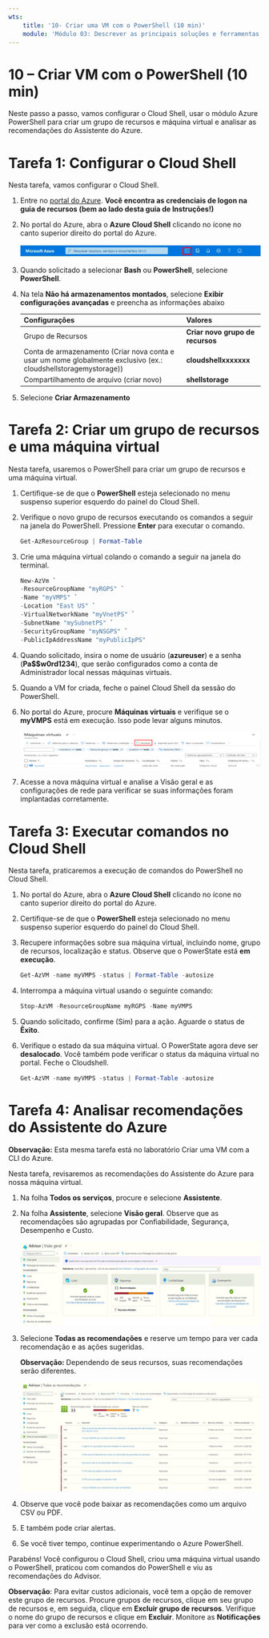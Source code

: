 ```yaml
---
wts:
    title: '10- Criar uma VM com o PowerShell (10 min)'
    module: 'Módulo 03: Descrever as principais soluções e ferramentas de gerenciamento'
---
```

# 10 – Criar VM com o PowerShell (10 min)

Neste passo a passo, vamos configurar o Cloud Shell, usar o módulo Azure PowerShell para criar um grupo de recursos e máquina virtual e analisar as recomendações do Assistente do Azure. 

# Tarefa 1: Configurar o Cloud Shell 

Nesta tarefa, vamos configurar o Cloud Shell. 

1. Entre no [portal do Azure](https://portal.azure.com). **Você encontra as credenciais de logon na guia de recursos (bem ao lado desta guia de Instruções!)**
2. No portal do Azure, abra o **Azure Cloud Shell** clicando no ícone no canto superior direito do portal do Azure.

    ![Captura de tela do ícone do Azure Cloud Shell no portal do Azure.](../images/1002.png)

3. Quando solicitado a selecionar **Bash** ou **PowerShell**, selecione **PowerShell**.

4. Na tela **Não há armazenamentos montados**, selecione **Exibir configurações avançadas** e preencha as informações abaixo

    | Configurações | Valores |
    |  -- | -- |
    | Grupo de Recursos | **Criar novo grupo de recursos** |
    | Conta de armazenamento (Criar nova conta e usar um nome globalmente exclusivo (ex.: cloudshellstoragemystorage)) | **cloudshellxxxxxxx** |
    | Compartilhamento de arquivo (criar novo) | **shellstorage** |

5. Selecione **Criar Armazenamento**

# Tarefa 2: Criar um grupo de recursos e uma máquina virtual

Nesta tarefa, usaremos o PowerShell para criar um grupo de recursos e uma máquina virtual.  

1. Certifique-se de que o **PowerShell** esteja selecionado no menu suspenso superior esquerdo do painel do Cloud Shell.

2. Verifique o novo grupo de recursos executando os comandos a seguir na janela do PowerShell. Pressione **Enter** para executar o comando.

    ```PowerShell
    Get-AzResourceGroup | Format-Table
    ```

3. Crie uma máquina virtual colando o comando a seguir na janela do terminal. 

    ```PowerShell
    New-AzVm `
    -ResourceGroupName "myRGPS" `
    -Name "myVMPS" `
    -Location "East US" `
    -VirtualNetworkName "myVnetPS" `
    -SubnetName "mySubnetPS" `
    -SecurityGroupName "myNSGPS" `
    -PublicIpAddressName "myPublicIpPS"
    ```
    
4. Quando solicitado, insira o nome de usuário (**azureuser**) e a senha (**Pa$$w0rd1234**), que serão configurados como a conta de Administrador local nessas máquinas virtuais.

5. Quando a VM for criada, feche o painel Cloud Shell da sessão do PowerShell.

6. No portal do Azure, procure **Máquinas virtuais** e verifique se o **myVMPS** está em execução. Isso pode levar alguns minutos.

    ![Captura de tela da página de máquinas virtuais com myVMPS em estado de execução.](../images/1001.png)

7. Acesse a nova máquina virtual e analise a Visão geral e as configurações de rede para verificar se suas informações foram implantadas corretamente. 

# Tarefa 3: Executar comandos no Cloud Shell

Nesta tarefa, praticaremos a execução de comandos do PowerShell no Cloud Shell. 

1. No portal do Azure, abra o **Azure Cloud Shell** clicando no ícone no canto superior direito do portal do Azure.

2. Certifique-se de que o **PowerShell** esteja selecionado no menu suspenso superior esquerdo do painel do Cloud Shell.

3. Recupere informações sobre sua máquina virtual, incluindo nome, grupo de recursos, localização e status. Observe que o PowerState está **em execução**.

    ```PowerShell
    Get-AzVM -name myVMPS -status | Format-Table -autosize
    ```

4. Interrompa a máquina virtual usando o seguinte comando: 

    ```PowerShell
    Stop-AzVM -ResourceGroupName myRGPS -Name myVMPS
    ```
5. Quando solicitado, confirme (Sim) para a ação. Aguarde o status de **Êxito**.

6. Verifique o estado da sua máquina virtual. O PowerState agora deve ser **desalocado**. Você também pode verificar o status da máquina virtual no portal. Feche o Cloudshell.

    ```PowerShell
    Get-AzVM -name myVMPS -status | Format-Table -autosize
    ```

# Tarefa 4: Analisar recomendações do Assistente do Azure

**Observação:** Esta mesma tarefa está no laboratório Criar uma VM com a CLI do Azure. 

Nesta tarefa, revisaremos as recomendações do Assistente do Azure para nossa máquina virtual. 

1. Na folha **Todos os serviços**, procure e selecione **Assistente**. 

2. Na folha **Assistente**, selecione **Visão geral**. Observe que as recomendações são agrupadas por Confiabilidade, Segurança, Desempenho e Custo. 

    ![Captura de tela da página Visão geral do Assistente. ](../images/1003.png)

3. Selecione **Todas as recomendações** e reserve um tempo para ver cada recomendação e as ações sugeridas. 

    **Observação:** Dependendo de seus recursos, suas recomendações serão diferentes. 

    ![Captura de tela da página Todas as recomendações do Assistente. ](../images/1004.png)

4. Observe que você pode baixar as recomendações como um arquivo CSV ou PDF. 

5. E também pode criar alertas. 

6. Se você tiver tempo, continue experimentando o Azure PowerShell. 

Parabéns! Você configurou o Cloud Shell, criou uma máquina virtual usando o PowerShell, praticou com comandos do PowerShell e viu as recomendações do Advisor.

**Observação**: Para evitar custos adicionais, você tem a opção de remover este grupo de recursos. Procure grupos de recursos, clique em seu grupo de recursos e, em seguida, clique em **Excluir grupo de recursos**. Verifique o nome do grupo de recursos e clique em **Excluir**. Monitore as **Notificações** para ver como a exclusão está ocorrendo.

